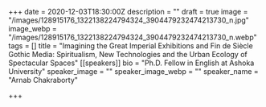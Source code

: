 +++
date = 2020-12-03T18:30:00Z
description = ""
draft = true
image = "/images/128915176_1322138224794324_3904479232474213730_n.jpg"
image_webp = "/images/128915176_1322138224794324_3904479232474213730_n.webp"
tags = []
title = "Imagining the Great Imperial Exhibitions and Fin de Siècle Gothic Media: Spiritualism, New Technologies and the Urban Ecology of Spectacular Spaces"
[[speakers]]
bio = "Ph.D. Fellow in English at Ashoka University"
speaker_image = ""
speaker_image_webp = ""
speaker_name = "Arnab Chakraborty"

+++

